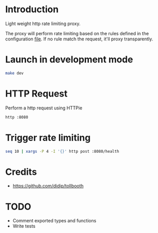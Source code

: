 # Introduction
Light weight http rate limiting proxy.

The proxy will perform rate limiting based on the rules defined in the configuration [file](config.yml). If no rule match the request, it'll proxy transparently.

# Launch in development mode
```sh
make dev
```

# HTTP Request
Perform a http request using HTTPie
```sh
http :8080
```

# Trigger rate limiting
```sh
seq 10 | xargs -P 4 -I '{}' http post :8080/health
```

# Credits
* https://github.com/didip/tollbooth

# TODO
* Comment exported types and functions
* Write tests
